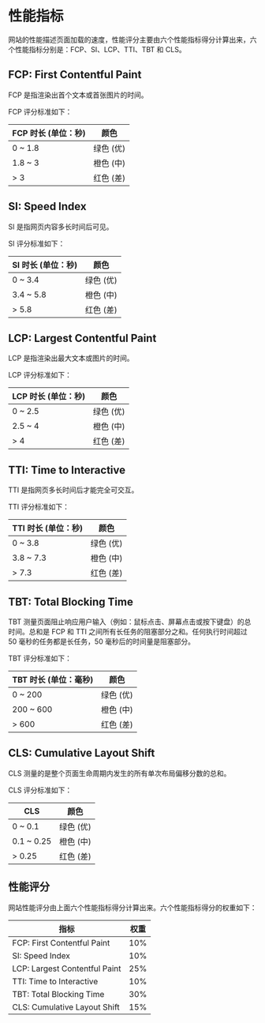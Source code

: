 # 性能指标

网站的性能描述页面加载的速度，性能评分主要由六个性能指标得分计算出来，六个性能指标分别是：FCP、SI、LCP、TTI、TBT 和 CLS。

## FCP: First Contentful Paint

FCP 是指渲染出首个文本或首张图片的时间。

FCP 评分标准如下：

| FCP 时长 (单位：秒) | 颜色 |
| --- | --- |
| 0 ~ 1.8 | 绿色 (优) |
| 1.8 ~ 3 | 橙色 (中) |
| > 3     | 红色 (差) |

## SI: Speed Index

SI 是指网页内容多长时间后可见。

SI 评分标准如下：

| SI 时长 (单位：秒) | 颜色 |
| --- | --- |
| 0 ~ 3.4   | 绿色 (优) |
| 3.4 ~ 5.8 | 橙色 (中) |
| > 5.8     | 红色 (差) |

## LCP: Largest Contentful Paint

LCP 是指渲染出最大文本或图片的时间。

LCP 评分标准如下：

| LCP 时长 (单位：秒) | 颜色 |
| --- | --- |
| 0 ~ 2.5 | 绿色 (优) |
| 2.5 ~ 4 | 橙色 (中) |
| > 4     | 红色 (差) |

## TTI: Time to Interactive

TTI 是指网页多长时间后才能完全可交互。

TTI 评分标准如下：

| TTI 时长 (单位：秒) | 颜色 |
| --- | --- |
| 0 ~ 3.8   | 绿色 (优) |
| 3.8 ~ 7.3 | 橙色 (中) |
| > 7.3     | 红色 (差) |

## TBT: Total Blocking Time

TBT 测量页面阻止响应用户输入（例如：鼠标点击、屏幕点击或按下键盘）的总时间。总和是 FCP 和 TTI 之间所有长任务的阻塞部分之和。任何执行时间超过 50 毫秒的任务都是长任务，50 毫秒后的时间量是阻塞部分。

TBT 评分标准如下：

| TBT 时长 (单位：毫秒) | 颜色 |
| --- | --- |
| 0 ~ 200   | 绿色 (优) |
| 200 ~ 600 | 橙色 (中) |
| > 600     | 红色 (差) |

## CLS: Cumulative Layout Shift

CLS 测量的是整个页面生命周期内发生的所有单次布局偏移分数的总和。

CLS 评分标准如下：

| CLS | 颜色 |
| --- | --- |
| 0 ~ 0.1    | 绿色 (优) |
| 0.1 ~ 0.25 | 橙色 (中) |
| > 0.25     | 红色 (差) |

## 性能评分

网站性能评分由上面六个性能指标得分计算出来。六个性能指标得分的权重如下：

| 指标 | 权重 |
| --- | --- |
| FCP: First Contentful Paint   | 10% |
| SI: Speed Index               | 10% |
| LCP: Largest Contentful Paint | 25% |
| TTI: Time to Interactive      | 10% |
| TBT: Total Blocking Time      | 30% |
| CLS: Cumulative Layout Shift  | 15% |
